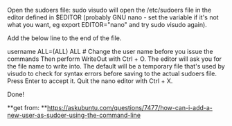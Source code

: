 Open the sudoers file: sudo visudo will open the /etc/sudoers file in the editor defined in $EDITOR (probably GNU nano - set the variable if it's not what you want, eg export EDITOR="nano" and try sudo visudo again).

Add the below line to the end of the file.

username ALL=(ALL) ALL   # Change the user name before you issue the commands
Then perform WriteOut with Ctrl + O. The editor will ask you for the file name to write into. The default will be a temporary file that's used by visudo to check for syntax errors before saving to the actual sudoers file. Press Enter to accept it. Quit the nano editor with Ctrl + X.

Done!

**get from: **https://askubuntu.com/questions/7477/how-can-i-add-a-new-user-as-sudoer-using-the-command-line
